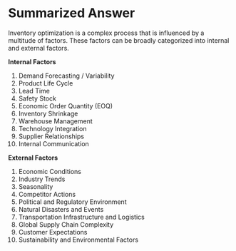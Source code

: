 # Summarized Answer

Inventory optimization is a complex process that is influenced by a multitude of factors. 
These factors can be broadly categorized into internal and external factors.

**Internal Factors**

1. Demand Forecasting / Variability
2. Product Life Cycle
3. Lead Time
4. Safety Stock 
5. Economic Order Quantity (EOQ)
6. Inventory Shrinkage
7. Warehouse Management
8. Technology Integration
9. Supplier Relationships
10. Internal Communication

**External Factors**

1. Economic Conditions
2. Industry Trends
3. Seasonality
4. Competitor Actions
5. Political and Regulatory Environment
6. Natural Disasters and Events
7. Transportation Infrastructure and Logistics
8. Global Supply Chain Complexity
9. Customer Expectations
10. Sustainability and Environmental Factors
